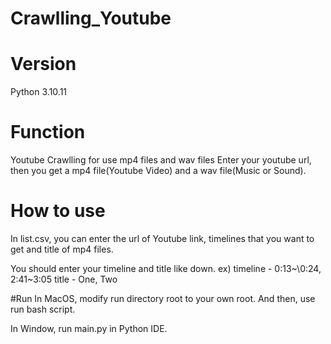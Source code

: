 # Crawlling_Youtube

# Version
Python 3.10.11

# Function
Youtube Crawlling for use mp4 files and wav files
Enter your youtube url, then you get a mp4 file(Youtube Video) and a wav file(Music or Sound).

# How to use
In list.csv, you can enter the url of Youtube link, timelines that you want to get and title of mp4 files.

You should enter your timeline and title like down.
ex) timeline - 0:13~\0:24, 2:41~3:05 
    title - One, Two

#Run
In MacOS, modify run directory root to your own root.
And then, use run bash script.

In Window, run main.py in Python IDE.
